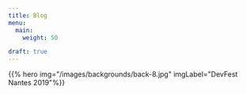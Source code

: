 ```yaml
---
title: Blog
menu:
  main:
    weight: 50

draft: true
---
```


{{% hero img="/images/backgrounds/back-8.jpg" imgLabel="DevFest Nantes 2019"%}}